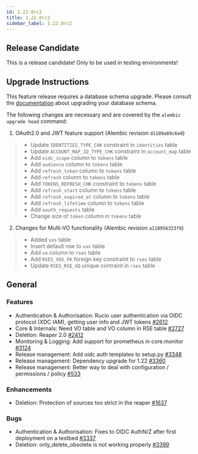 ```yaml
---
id: 1.22.0rc2
title: 1.22.0rc2
sidebar_label: 1.22.0rc2
---
```



## Release Candidate

This is a release candidate! Only to be used in testing environments!

## Upgrade Instructions

This feature release requires a database schema upgrade. Please consult
the
[documentation](https://rucio.readthedocs.io/en/latest/database.html)
about upgrading your database schema.

The following changes are necessary and are covered by the
`alembic upgrade head` command:

1.  OAuth2.0 and JWT feature support (Alembic revision `d1189a09c6e0`)

> -   Update `IDENTITIES_TYPE_CHK` constraint in `identities` table
> -   Update `ACCOUNT_MAP_ID_TYPE_CHK` constraint in `account_map` table
> -   Add `oidc_scope` column to `tokens` table
> -   Add `audience` column to `tokens` table
> -   Add `refresh_token` column to `tokens` table
> -   Add `refresh` column to `tokens` table
> -   Add `TOKENS_REFRESH_CHK` constraint to `tokens` table
> -   Add `refresh_start` column to `tokens` table
> -   Add `refresh_expired_at` column to `tokens` table
> -   Add `refresh_lifetime` column to `tokens` table
> -   Add `oauth_requests` table
> -   Change size of `token` column in `tokens` table

2.  Changes for Multi-VO functionality (Alembic revision `a118956323f8`)

> -   Added `vos` table
> -   Insert default row to `vos` table
> -   Add `vo` column to `rses` table
> -   Add `RSES_VOS_FK` foreign key constraint to `rses` table
> -   Update `RSES_RSE_UQ` unique contraint in `rses` table

## General

### Features

-   Authentication & Authorisation: Rucio user authentication via OIDC
    protocol (XDC IAM), getting user info and JWT tokens
    [\#2612](https://github.com/rucio/rucio/issues/2612)
-   Core & Internals: Need VO table and VO column in RSE table
    [\#2727](https://github.com/rucio/rucio/issues/2727)
-   Deletion: Reaper 2.0
    [\#2412](https://github.com/rucio/rucio/issues/2412)
-   Monitoring & Logging: Add support for prometheus in core.monitor
    [\#3124](https://github.com/rucio/rucio/issues/3124)
-   Release management: Add oidc auth templates to setup.py
    [\#3348](https://github.com/rucio/rucio/issues/3348)
-   Release management: Dependency upgrade for 1.22
    [\#3360](https://github.com/rucio/rucio/issues/3360)
-   Release management: Better way to deal with configuration /
    permissions / policy
    [\#533](https://github.com/rucio/rucio/issues/533)

### Enhancements

-   Deletion: Protection of sources too strict in the reaper
    [\#1637](https://github.com/rucio/rucio/issues/1637)

### Bugs

-   Authentication & Authorisation: Fixes to OIDC AuthN/Z after first
    deployment on a testbed
    [\#3337](https://github.com/rucio/rucio/issues/3337)
-   Deletion: only_delete_obsolete is not working properly
    [\#3399](https://github.com/rucio/rucio/issues/3399)
